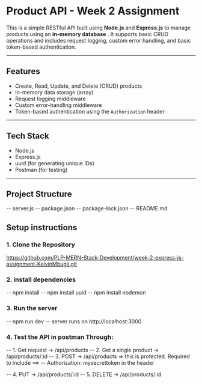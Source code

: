 #  Product API - Week 2 Assignment

This is a simple RESTful API built using **Node.js** and **Express.js** to manage products using an **in-memory database** . It supports basic CRUD operations and includes request logging, custom error handling, and basic token-based authentication.

---

##  Features

- Create, Read, Update, and Delete (CRUD) products
- In-memory data storage (array)
- Request logging middleware
- Custom error-handling middleware
- Token-based authentication using the `Authorization` header

---

##  Tech Stack

- Node.js
- Express.js
- uuid (for generating unique IDs)
- Postman (for testing)

---

##  Project Structure
 -- server.js
 -- package.json
 -- package-lock.json
 -- README.md

## Setup instructions

### 1. Clone the Repository

   https://github.com/PLP-MERN-Stack-Development/week-2-express-js-assignment-KelvinMbugii.git

### 2. install dependencies
   -- npm install
   -- npm install uuid
   -- npm install nodemon
### 3. Run the server
   -- npm run dev
   -- server runs on http://localhost:3000

### 4. Test the API in postman Through:
  -- 1. Get request -> /api/products
  -- 2. Get a single product -> /api/products/:id
  -- 3. POST -> /api/products => this is protected. Required to include ==> -- Authorization: mysecrettoken in the header

  -- 4. PUT -> /api/products/:id
  -- 5. DELETE -> /api/products/:id
